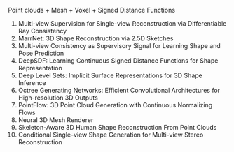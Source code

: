 Point clouds + Mesh + Voxel + Signed Distance Functions

1. Multi-view Supervision for Single-view Reconstruction via Differentiable Ray Consistency
2. MarrNet: 3D Shape Reconstruction via 2.5D Sketches
3. Multi-view Consistency as Supervisory Signal for Learning Shape and Pose Prediction
4. DeepSDF: Learning Continuous Signed Distance Functions for Shape Representation
5. Deep Level Sets: Implicit Surface Representations for 3D Shape Inference
6. Octree Generating Networks: Efficient Convolutional Architectures for High-resolution 3D Outputs
7. PointFlow: 3D Point Cloud Generation with Continuous Normalizing Flows
8. Neural 3D Mesh Renderer
9. Skeleton-Aware 3D Human Shape Reconstruction From Point Clouds
10. Conditional Single-view Shape Generation for Multi-view Stereo Reconstruction